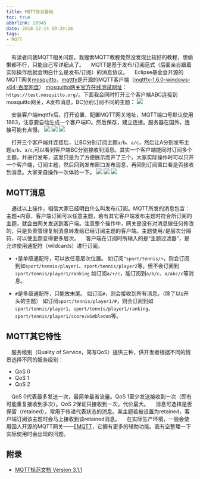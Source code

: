 ```yaml
---
title: MQTT协议基础
toc: true
abbrlink: 20945
date: 2018-12-14 19:39:28
tags:
- MQTT
---
```


&emsp;有读者问我MQTT相关问题，我搜索MQTT教程竟然没发现比较好的教程，想偷懒都不行，只能自己写详细点了。
&emsp;MQTT是基于发布/订阅范式（后面亲自跟着实际操作后就会明白什么是发布/订阅）的消息协议。
&emsp;Eclipse基金会开源的MQTT网关[mosquitto](https://mosquitto.org/)，[mqttfx](https://mqttfx.jensd.de/index.php)是开源的MQTT客户端（[mqttfx-1.6.0-windows-x64-百度网盘](https://pan.baidu.com/s/19yiEDjpLCpS_2Yew_4GcKA)）
[mosquitto网关官方在线测试网址](https://test.mosquitto.org/)：`https://test.mosquitto.org/`。下面我会同时打开三个客户端ABC连接到mosquitto网关，A发布消息，BC分别订阅不同的主题：
![](http://ww1.sinaimg.cn/large/005BIQVbgy1fyb4eozcg9j30pd0i63z4.jpg)

&emsp;安装客户端mqttfx后，打开设置，配置MQTT网关地址，MQTT端口号默认使用1883，注意要自动生成一个客户端ID。然后保存，建立连接。服务器在国外，连接可能有点慢。
![](http://ww1.sinaimg.cn/large/005BIQVbgy1fyb4omlaknj30zr0m2t9v.jpg)
![](http://ww1.sinaimg.cn/large/005BIQVbgy1fyb4u8w5e5j30sw0kxjsm.jpg)
![](http://ww1.sinaimg.cn/large/005BIQVbgy1fyb4sbqm1rj30zr0m23zn.jpg)

&emsp;打开三个客户端并连接后，让BC分别订阅主题`a/b`、`a/c`，然后让A分别发布主题`a/b`、`a/c`,可以看到客户端BC分别接收到消息。其实一个客户端能同时订阅多个主题，并进行发布，这里只是为了方便展示而开了三个。大家实际操作时可以只开一个客户端，订阅主题，然后回到发布窗口发布消息，再回到订阅窗口看是否接收到消息。大家亲自操作一次体验一下。
![](http://ww1.sinaimg.cn/large/005BIQVbgy1fyb560jei2j31be0qpqn1.jpg)
![](http://ww1.sinaimg.cn/large/005BIQVbgy1fyb567papmj31bx0qu1ds.jpg)
![](http://ww1.sinaimg.cn/large/005BIQVbgy1fyb56d6l9yj31bj0qqnhl.jpg)

## MQTT消息
&emsp;通过以上操作，相信大家已经明白什么叫发布/订阅。MQTT所发的消息包含：主题+内容，客户端订阅可以任意主题，若有其它客户端发布主题时符合所订阅的主题，就会由网关发送到客户端。注意整个操作中，网关是没有对消息做任何修改的，只是负责管理复制消息转发给已经订阅主题的客户端。主题使用`/`是层次分隔符，可以使主题变得更多层次。
&emsp;客户端在订阅时所输入的是“主题过滤器”，是允许使用通配符（wildcards）进行订阅。

- `+`是单级通配符，可以放任意层次位置。
如订阅`“sport/tennis/+`，则会订阅到如`sport/tennis/player1`、`sport/tennis/player2`等，但不会订阅到`sport/tennis/player1/ranking`
如订阅`a/+/c`，能订阅到`a/b/c`、`a/abc/c`等消息。

- `#`是多级通配符，只能放末尾。
如订阅`#`，则会接收到所有消息。（除了以`$`开头的主题）
如订阅`sport/tennis/player1/#`，则会订阅到如`sport/tennis/player1`、`sport/tennis/player1/ranking`、`sport/tennis/player1/score/wimbledon`等。

## MQTT其它特性
&emsp;服务级别（Quality of Service，简写QoS）提供三种，供开发者根据不同的情景选择不同的服务级别：
- QoS 0
- QoS 1
- QoS 2

&emsp;QoS 0代表最多发送一次，最简单最省流量。QoS 1至少发送接收到一次（即有可能重复接收到多次）。QoS 2保证只接收到一次，代价最大。
&emsp;消息可选择是否保留（retained），常用于传递代表状态的消息。某主题若被设置为retained，客户端订阅该主题时会马上接收到该retained消息。
&emsp;在实际生产环境，一般会使用国人开源的MQTT网关——[EMQTT](http://www.emqtt.com/)，它拥有更多的辅助功能。我有空整理一下实际使用时会出现的问题。


## 附录
- [MQTT规范文档 Version 3.1.1](http://docs.oasis-open.org/mqtt/mqtt/v3.1.1/os/mqtt-v3.1.1-os.html)